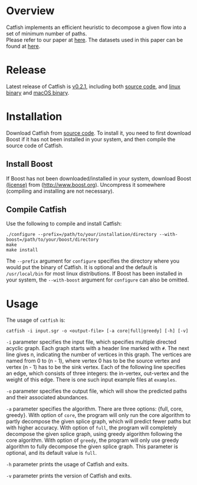 # Overview

Catfish implements an efficient heuristic to decompose a given flow into a set of minimum number of paths.  
Please refer to our paper at [here](http://biorxiv.org/content/early/2016/11/16/087759).
The datasets used in this paper can be found at [here](https://cmu.box.com/s/p687exyr279wny7fb2rb36wifvavvu3f).

# Release
Latest release of Catfish is [v0.2.1](https://github.com/Kingsford-Group/catfish/releases/tag/v0.2.1),
including both [source code](https://github.com/Kingsford-Group/catfish/releases/download/v0.2.1/catfish-0.2.1.tar.gz),
and [linux binary](https://github.com/Kingsford-Group/catfish/releases/download/v0.2.1/catfish-0.2.1_linux_x86_64.tar.gz)
and [macOS binary](https://github.com/Kingsford-Group/catfish/releases/download/v0.2.1/catfish-0.2.1_macOS_10.10.tar.gz).


# Installation
Download Catfish from
[source code](https://github.com/Kingsford-Group/catfish/releases/download/v0.2.1/catfish-0.2.1.tar.gz).
To install it, you need to first download 
Boost if it has not been installed in your system,
and then compile the source code of Catfish.

## Install Boost
If Boost has not been downloaded/installed in your system, download Boost
[(license)](http://www.boost.org/LICENSE_1_0.txt) from (http://www.boost.org).
Uncompress it somewhere (compiling and installing are not necessary).

## Compile Catfish
Use the following to compile and install Catfish:
```
./configure --prefix=/path/to/your/installation/directory --with-boost=/path/to/your/boost/directory
make
make install
```
The `--prefix` argument for `configure` specifies the directory where you would put the binary of Catfish.
It is optional and the default is `/usr/local/bin` for most linux distributions.
If Boost has been installed in your system, the `--with-boost` argument for `configure` can also be omitted.


# Usage

The usage of `catfish` is:
```
catfish -i input.sgr -o <output-file> [-a core|full|greedy] [-h] [-v]
```

`-i` parameter specifies the input file,
which specifies multiple directed acyclic graph. 
Each graph starts with a header line marked with `#`.
The next line gives n, indicating the number of vertices in this graph.
The vertices are named from 0 to (n - 1), where vertex 0 has to be the source vertex
and vertex (n - 1) has to be the sink vertex. 
Each of the following line specifies an edge, which consists of three integers:
the in-vertex, out-vertex and the weight of this edge. 
There is one such input example files at `examples`.

`-o` parameter specifies the output file, which will show the predicted paths
and their associated abundances.

`-a` parameter specifies the algorithm.
There are three options: {full, core, greedy}.
With option of `core`, the program will only run the core algorithm to partly
decompose the given splice graph, which will predict fewer paths but with
higher accuracy.
With option of `full`, the program will completely
decompose the given splice graph, using greedy algorithm following the core algorithm.
With option of `greedy`, the program will only use greedy algorithm to fully decompose
the given splice graph. This parameter is optional, and its default value is `full`.

`-h` parameter prints the usage of Catfish and exits.

`-v` parameter prints the version of Catfish and exits.
